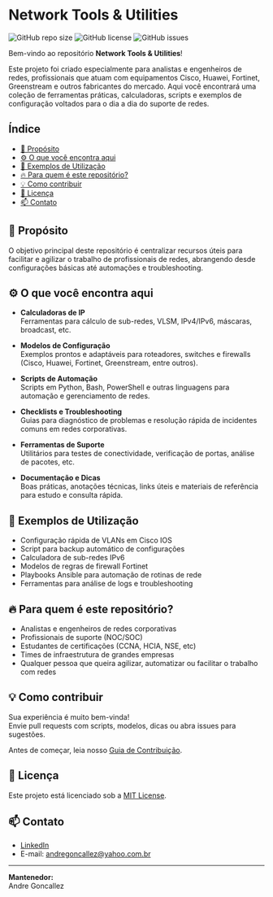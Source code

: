 # Network Tools & Utilities

![GitHub repo size](https://img.shields.io/github/repo-size/andreGoncallez/network-tools)
![GitHub license](https://img.shields.io/github/license/andreGoncallez/network-tools)
![GitHub issues](https://img.shields.io/github/issues/andreGoncallez/network-tools)

Bem-vindo ao repositório **Network Tools & Utilities**!

Este projeto foi criado especialmente para analistas e engenheiros de redes, profissionais que atuam com equipamentos Cisco, Huawei, Fortinet, Greenstream e outros fabricantes do mercado. Aqui você encontrará uma coleção de ferramentas práticas, calculadoras, scripts e exemplos de configuração voltados para o dia a dia do suporte de redes.

## Índice

- [🚀 Propósito](#-propósito)  
- [⚙️ O que você encontra aqui](#-o-que-você-encontra-aqui)  
- [🧰 Exemplos de Utilização](#-exemplos-de-utilização)  
- [🔥 Para quem é este repositório?](#-para-quem-é-este-repositório)  
- [💡 Como contribuir](#-como-contribuir)  
- [📝 Licença](#-licença)  
- [📫 Contato](#-contato)

## 🚀 Propósito

O objetivo principal deste repositório é centralizar recursos úteis para facilitar e agilizar o trabalho de profissionais de redes, abrangendo desde configurações básicas até automações e troubleshooting.

## ⚙️ O que você encontra aqui

- **Calculadoras de IP**  
  Ferramentas para cálculo de sub-redes, VLSM, IPv4/IPv6, máscaras, broadcast, etc.

- **Modelos de Configuração**  
  Exemplos prontos e adaptáveis para roteadores, switches e firewalls (Cisco, Huawei, Fortinet, Greenstream, entre outros).

- **Scripts de Automação**  
  Scripts em Python, Bash, PowerShell e outras linguagens para automação e gerenciamento de redes.

- **Checklists e Troubleshooting**  
  Guias para diagnóstico de problemas e resolução rápida de incidentes comuns em redes corporativas.

- **Ferramentas de Suporte**  
  Utilitários para testes de conectividade, verificação de portas, análise de pacotes, etc.

- **Documentação e Dicas**  
  Boas práticas, anotações técnicas, links úteis e materiais de referência para estudo e consulta rápida.

## 🧰 Exemplos de Utilização

- Configuração rápida de VLANs em Cisco IOS  
- Script para backup automático de configurações  
- Calculadora de sub-redes IPv6  
- Modelos de regras de firewall Fortinet  
- Playbooks Ansible para automação de rotinas de rede  
- Ferramentas para análise de logs e troubleshooting

## 🔥 Para quem é este repositório?

- Analistas e engenheiros de redes corporativas  
- Profissionais de suporte (NOC/SOC)  
- Estudantes de certificações (CCNA, HCIA, NSE, etc)  
- Times de infraestrutura de grandes empresas  
- Qualquer pessoa que queira agilizar, automatizar ou facilitar o trabalho com redes

## 💡 Como contribuir

Sua experiência é muito bem-vinda!  
Envie pull requests com scripts, modelos, dicas ou abra issues para sugestões.

Antes de começar, leia nosso [Guia de Contribuição](CONTRIBUTING.md).

## 📝 Licença

Este projeto está licenciado sob a [MIT License](LICENSE).

## 📫 Contato

- [LinkedIn](https://www.linkedin.com/in/andregoncallez)  
- E-mail: andregoncallez@yahoo.com.br

---

**Mantenedor:**  
Andre Goncallez
